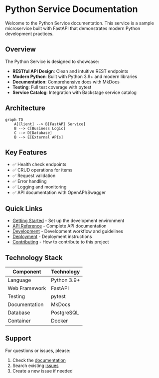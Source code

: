 # Python Service Documentation

Welcome to the Python Service documentation. This service is a sample microservice built with FastAPI that demonstrates modern Python development practices.

## Overview

The Python Service is designed to showcase:

- **RESTful API Design**: Clean and intuitive REST endpoints
- **Modern Python**: Built with Python 3.9+ and modern libraries
- **Documentation**: Comprehensive docs with MkDocs
- **Testing**: Full test coverage with pytest
- **Service Catalog**: Integration with Backstage service catalog

## Architecture

```mermaid
graph TD
    A[Client] --> B[FastAPI Service]
    B --> C[Business Logic]
    C --> D[Database]
    B --> E[External APIs]
```

## Key Features

- ✅ Health check endpoints
- ✅ CRUD operations for items
- ✅ Request validation
- ✅ Error handling
- ✅ Logging and monitoring
- ✅ API documentation with OpenAPI/Swagger

## Quick Links

- [Getting Started](getting-started.md) - Set up the development environment
- [API Reference](api-reference.md) - Complete API documentation
- [Development](development.md) - Development workflow and guidelines
- [Deployment](deployment.md) - Deployment instructions
- [Contributing](contributing.md) - How to contribute to this project

## Technology Stack

| Component | Technology |
|-----------|------------|
| Language | Python 3.9+ |
| Web Framework | FastAPI |
| Testing | pytest |
| Documentation | MkDocs |
| Database | PostgreSQL |
| Container | Docker |

## Support

For questions or issues, please:

1. Check the [documentation](index.md)
2. Search existing [issues](https://github.com/your-org/python-service/issues)
3. Create a new issue if needed
